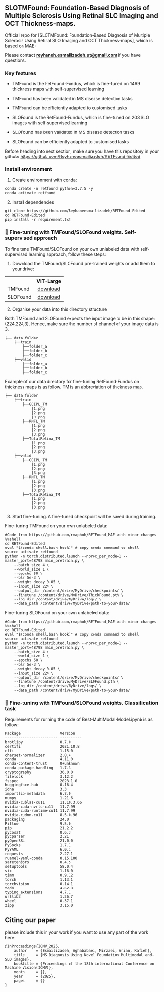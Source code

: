 ##  SLOTMFound: Foundation-Based Diagnosis of Multiple Sclerosis Using Retinal SLO Imaging and OCT Thickness-maps.



Official repo for [SLOTMFound: Foundation-Based Diagnosis of Multiple Sclerosis Using Retinal SLO Imaging and OCT Thickness-maps], which is based on [MAE](https://github.com/facebookresearch/mae):

Please contact 	**reyhaneh.esmailizadeh.ut@gmail.com** if you have questions.


### Key features

- TMFound is the RetFound-Fundus, which is fine-tuned on 1469 thickness maps with self-supervised learning
- TMFound has been validated in MS disease detection tasks
- TMFound can be efficiently adapted to customised tasks

- SLOFound is the RetFound-Fundus, which is fine-tuned on 203 SLO images with self-supervised learning
- SLOFound has been validated in MS disease detection tasks
- SLOFound can be efficiently adapted to customised tasks
  
Before heading into next section, make sure you have this repository in your github:
https://github.com/Reyhaneesmailizadeh/RETFound-Edited

### Install environment

1. Create environment with conda:

```
conda create -n retfound python=3.7.5 -y
conda activate retfound
```

2. Install dependencies

```
git clone https://github.com/Reyhaneesmailizadeh/RETFound-Edited
cd RETFound-Edited
pip install -r requirement.txt
```


### 📌 Fine-tuning with TMFound/SLOFound weights. Self-supervised approach

To fine tune TMFound/SLOFound on your own unlabeled data with self-supervised learning approach, follow these steps:

1. Download the TMFound/SLOFound pre-trained weights or add them to your drive:
<table><tbody>
<!-- START TABLE -->
<!-- TABLE HEADER -->
<th valign="bottom"></th>
<th valign="bottom">ViT-Large</th>
<!-- TABLE BODY -->
<tr><td align="left">TMFound</td>
<td align="center"><a href="https://drive.google.com/file/d/1sk1IAdBaQ60qTCGqOQw5_s6E1tQj4Ftk/view?usp=sharing">download</a></td>
</tr>
<!-- TABLE BODY -->
<tr><td align="left">SLOFound</td>
<td align="center"><a href="https://drive.google.com/file/d/1-MCvsW4NWEAMoXNe5VAJrGat6z6GlUkV/view?usp=sharing">download</a></td>
</tr>
</tbody></table>

2. Organise your data into this directory structure
   
Both TMFound and SLOFound expects the input image to be in this shape: (224,224,3). Hence, make sure the number of channel of your image data is 3.
```
├── data folder
    ├──train
        ├──folder_a
        ├──folder_b
        ├──folder_c
    ├──valid
        ├──folder_a
        ├──folder_b
        ├──folder_c
``` 
Example of our data directory for fine-tuning RetFound-Fundus on thickness maps is as follow. TM is an abbreviation of thickness map.
```
├── data folder
    ├──train
        ├──GCIPL_TM
            |1.png
            |2.png
            |3.png
        ├──RNFL_TM
            |1.png
            |2.png
            |3.png
        ├──TotalRetina_TM
            |1.png
            |2.png
            |3.png
    ├──valid
        ├──GCIPL_TM
            |1.png
            |2.png
            |3.png
        ├──RNFL_TM
            |1.png
            |2.png
            |3.png
        ├──TotalRetina_TM
            |1.png
            |2.png
            |3.png
```
3. Start fine-tuning. A fine-tuned checkpoint will be saved during training.

Fine-tuning TMFound on your own unlabeled data:
```
#Code from https://github.com/rmaphoh/RETFound_MAE with minor changes
%%shell
cd RETFound-Edited
eval "$(conda shell.bash hook)" # copy conda command to shell
source activate retfound
python -m torch.distributed.launch --nproc_per_node=1 --master_port=48798 main_pretrain.py \
    --batch_size 4 \
    --world_size 1 \
    --epochs 50 \
    --blr 5e-3 \
    --weight_decay 0.05 \
    --input_size 224 \
    --output_dir /content/drive/MyDrive/checkpoints/ \
    --finetune /content/drive/MyDrive/ThickFound.pth \
    --log_dir /content/drive/MyDrive/logs/ \
    --data_path /content/drive/MyDrive/path-to-your-data/

```
Fine-tuning SLOFound on your own unlabeled data:
```
#Code from https://github.com/rmaphoh/RETFound_MAE with minor changes
%%shell
cd RETFound-Edited
eval "$(conda shell.bash hook)" # copy conda command to shell
source activate retfound
python -m torch.distributed.launch --nproc_per_node=1 --master_port=48798 main_pretrain.py \
    --batch_size 4 \
    --world_size 1 \
    --epochs 50 \
    --blr 5e-3 \
    --weight_decay 0.05 \
    --input_size 224 \
    --output_dir /content/drive/MyDrive/checkpoints/ \
    --finetune /content/drive/MyDrive/SLOFound.pth \
    --log_dir /content/drive/MyDrive/logs/ \
    --data_path /content/drive/MyDrive/path-to-your-data/
```

### 📌 Fine-tuning with TMFound/SLOFound weights. Classification task

Requirements for running the code of Best-MultiModal-Model.ipynb is as follow:
```
Package                  Version
------------------------ ----------
brotlipy                 0.7.0
certifi                  2021.10.8
cffi                     1.15.0
charset-normalizer       2.0.4
conda                    4.11.0
conda-content-trust      0+unknown
conda-package-handling   1.7.3
cryptography             36.0.0
filelock                 3.12.2
fsspec                   2023.1.0
huggingface-hub          0.16.4
idna                     3.3
importlib-metadata       6.7.0
numpy                    1.21.6
nvidia-cublas-cu11       11.10.3.66
nvidia-cuda-nvrtc-cu11   11.7.99
nvidia-cuda-runtime-cu11 11.7.99
nvidia-cudnn-cu11        8.5.0.96
packaging                24.0
Pillow                   9.5.0
pip                      21.2.2
pycosat                  0.6.3
pycparser                2.21
pyOpenSSL                21.0.0
PySocks                  1.7.1
PyYAML                   6.0.1
requests                 2.27.1
ruamel-yaml-conda        0.15.100
safetensors              0.4.5
setuptools               58.0.4
six                      1.16.0
timm                     0.9.12
torch                    1.13.1
torchvision              0.14.1
tqdm                     4.62.3
typing_extensions        4.7.1
urllib3                  1.26.7
wheel                    0.37.1
zipp                     3.15.0
```

## Citing our paper
please include this in your work if you want to use any part of the work here:
```
@InProceedings{ICMV_2025,
    author    = {Esmailizadeh, Aghababaei, Mirzaei, Arian, Kafieh},
    title     = {MS Diagnosis Using Novel Foundation Multimodal and-SLO images},
    booktitle = {Proceedings of the 18th international Conference on Machine Vision(ICMV)},
    month     = {},
    year      = {2025},
    pages     = {}
}
```
